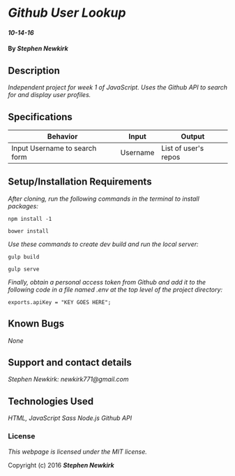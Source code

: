 # _Github User Lookup_

#### _10-14-16_

#### By _**Stephen Newkirk**_

## Description

_Independent project for week 1 of JavaScript. Uses the Github API to search for and display user profiles._

## Specifications

| Behavior      | Input       |Output|
| ------------- |-------------| -----|
| Input Username to search form | Username | List of user's repos |

## Setup/Installation Requirements

_After cloning, run the following commands in the terminal to install packages:_

`npm install -1`

`bower install`

_Use these commands to create dev build and run the local server:_

`gulp build`

`gulp serve`

_Finally, obtain a personal access token from Github and add it to the following code in a file named .env at the top level of the project directory:_

`exports.apiKey = "KEY GOES HERE";`

## Known Bugs

_None_

## Support and contact details

_Stephen Newkirk: newkirk771@gmail.com_

## Technologies Used

_HTML,
JavaScript
Sass
Node.js
Github API_

### License

*This webpage is licensed under the MIT license.*

Copyright (c) 2016 **_Stephen Newkirk_**
